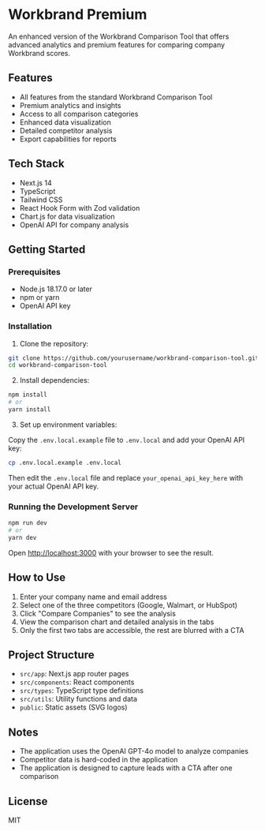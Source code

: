 # Workbrand Premium

An enhanced version of the Workbrand Comparison Tool that offers advanced analytics and premium features for comparing company Workbrand scores.

## Features

- All features from the standard Workbrand Comparison Tool
- Premium analytics and insights
- Access to all comparison categories
- Enhanced data visualization
- Detailed competitor analysis
- Export capabilities for reports

## Tech Stack

- Next.js 14
- TypeScript
- Tailwind CSS
- React Hook Form with Zod validation
- Chart.js for data visualization
- OpenAI API for company analysis

## Getting Started

### Prerequisites

- Node.js 18.17.0 or later
- npm or yarn
- OpenAI API key

### Installation

1. Clone the repository:

```bash
git clone https://github.com/yourusername/workbrand-comparison-tool.git
cd workbrand-comparison-tool
```

2. Install dependencies:

```bash
npm install
# or
yarn install
```

3. Set up environment variables:

Copy the `.env.local.example` file to `.env.local` and add your OpenAI API key:

```bash
cp .env.local.example .env.local
```

Then edit the `.env.local` file and replace `your_openai_api_key_here` with your actual OpenAI API key.

### Running the Development Server

```bash
npm run dev
# or
yarn dev
```

Open [http://localhost:3000](http://localhost:3000) with your browser to see the result.

## How to Use

1. Enter your company name and email address
2. Select one of the three competitors (Google, Walmart, or HubSpot)
3. Click "Compare Companies" to see the analysis
4. View the comparison chart and detailed analysis in the tabs
5. Only the first two tabs are accessible, the rest are blurred with a CTA

## Project Structure

- `src/app`: Next.js app router pages
- `src/components`: React components
- `src/types`: TypeScript type definitions
- `src/utils`: Utility functions and data
- `public`: Static assets (SVG logos)

## Notes

- The application uses the OpenAI GPT-4o model to analyze companies
- Competitor data is hard-coded in the application
- The application is designed to capture leads with a CTA after one comparison

## License

MIT
